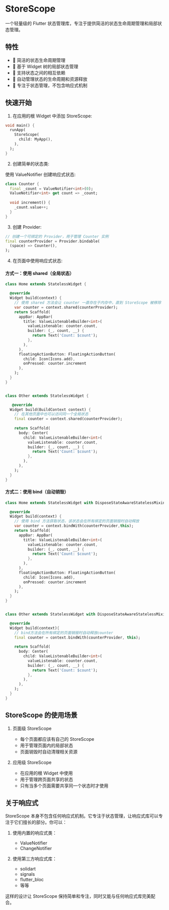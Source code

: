 <!-- 
This README describes the package. If you publish this package to pub.dev,
this README's contents appear on the landing page for your package.

For information about how to write a good package README, see the guide for
[writing package pages](https://dart.dev/tools/pub/writing-package-pages). 

For general information about developing packages, see the Dart guide for
[creating packages](https://dart.dev/guides/libraries/create-packages)
and the Flutter guide for
[developing packages and plugins](https://flutter.dev/to/develop-packages). 
-->

# StoreScope

一个轻量级的 Flutter 状态管理库，专注于提供简洁的状态生命周期管理和局部状态管理。

## 特性

- 🚀 简洁的状态生命周期管理
- 🔄 基于 Widget 树的局部状态管理
- 🔗 支持状态之间的相互依赖
- 🧹 自动管理状态的生命周期和资源释放
- 🎯 专注于状态管理，不包含响应式机制

## 快速开始


1. 在应用的根 Widget 中添加 StoreScope:

```dart
void main() {
  runApp(
    StoreScope(
      child: MyApp(),
    ),
  );
}
```

2. 创建简单的状态类:

 使用 ValueNotifier 创建响应式状态:

```dart
class Counter {
  final _count = ValueNotifier<int>(0);
  ValueNotifier<int> get count => _count;
  
  void increment() {
    _count.value++;
  }
}
```

3. 创建 Provider:

```dart
// 创建一个可绑定的 Provider，用于管理 Counter 实例
final counterProvider = Provider.bindable(
  (space) => Counter(),
);
```


4. 在页面中使用响应式状态:

#### 方式一：使用 shared（全局状态）

```dart
class Home extends StatelessWidget {

  @override
  Widget build(context) {
    // 使用 shared 方法会让 counter 一直存在于内存中，直到 StoreScope 被移除
    var counter = context.shared(counterProvider);
    return Scaffold(
      appBar: AppBar(
        title: ValueListenableBuilder<int>(
          valueListenable: counter.count,
          builder: (_, count, __) {
            return Text('Count: $count');
          },
        ),
      ),
      floatingActionButton: FloatingActionButton(
        child: Icon(Icons.add), 
        onPressed: counter.increment
      ),
    );
  }
}


class Other extends StatelessWidget {

   @override
  Widget build(BuildContext context) {
    // 在其他页面中也可以访问同一个全局状态
    final counter = context.shared(counterProvider);
    
    return Scaffold(
      body: Center(
        child: ValueListenableBuilder<int>(
          valueListenable: counter.count,
          builder: (_, count, __) {
            return Text('Count: $count');
          },
        ),
      ),
    );
  }
}
```

#### 方式二：使用 bind（自动销毁）

```dart
class Home extends StatelessWidget with DisposeStateAwareStatelessMixin{

  @override
  Widget build(context) {
    // 使用 bind 方法获取状态，该状态会在所有绑定的页面销毁时自动释放
    var counter = context.bindWith(counterProvider,this);
    return Scaffold(
      appBar: AppBar(
        title: ValueListenableBuilder<int>(
          valueListenable: counter.count,
          builder: (_, count, __) {
            return Text('Count: $count');
          },
        ),
      ),
      floatingActionButton: FloatingActionButton(
        child: Icon(Icons.add), 
        onPressed: counter.increment
      ),
    );
  }
}


class Other extends StatelessWidget with DisposeStateAwareStatelessMixin{

  @override
  Widget build(context){
    // bind方法会在所有绑定的页面销毁时自动释放counter
    final counter = context.bindWith(counterProvider, this);
    
    return Scaffold(
      body: Center(
        child: ValueListenableBuilder<int>(
          valueListenable: counter.count,
          builder: (_, count, __) {
            return Text('Count: $count');
          },
        ),
      ),
    );
  }
}
```




## StoreScope 的使用场景

1. 页面级 StoreScope
   - 每个页面都应该有自己的 StoreScope
   - 用于管理页面内的局部状态
   - 页面销毁时自动清理相关资源

2. 应用级 StoreScope
   - 在应用的根 Widget 中使用
   - 用于管理跨页面共享的状态
   - 只有当多个页面需要共享同一个状态时才使用

## 关于响应式

StoreScope 本身不包含任何响应式机制。它专注于状态管理，让响应式库可以专注于它们擅长的部分。你可以：

1. 使用内置的响应式类：
   - ValueNotifier
   - ChangeNotifier

2. 使用第三方响应式库：
   - solidart
   - signals
   - flutter_bloc
   - 等等

这样的设计让 StoreScope 保持简单和专注，同时又能与任何响应式库完美配合。


